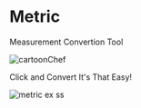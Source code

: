 # Metric
Measurement Convertion Tool

![cartoonChef](https://user-images.githubusercontent.com/48474999/55832126-aa83a480-5b0c-11e9-8099-093ae5fdb73b.jpg)

Click and Convert
It's That Easy!

![metric ex ss](https://user-images.githubusercontent.com/48474999/55842307-d57cf100-5b2a-11e9-9fec-2c9ae2413cd9.PNG)

